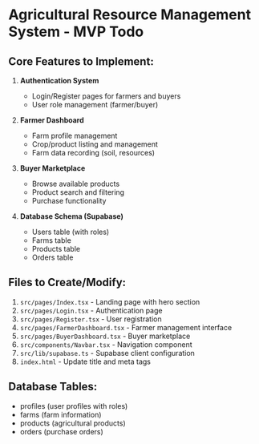 # Agricultural Resource Management System - MVP Todo

## Core Features to Implement:
1. **Authentication System**
   - Login/Register pages for farmers and buyers
   - User role management (farmer/buyer)

2. **Farmer Dashboard**
   - Farm profile management
   - Crop/product listing and management
   - Farm data recording (soil, resources)

3. **Buyer Marketplace**
   - Browse available products
   - Product search and filtering
   - Purchase functionality

4. **Database Schema (Supabase)**
   - Users table (with roles)
   - Farms table
   - Products table
   - Orders table

## Files to Create/Modify:
1. `src/pages/Index.tsx` - Landing page with hero section
2. `src/pages/Login.tsx` - Authentication page
3. `src/pages/Register.tsx` - User registration
4. `src/pages/FarmerDashboard.tsx` - Farmer management interface
5. `src/pages/BuyerDashboard.tsx` - Buyer marketplace
6. `src/components/Navbar.tsx` - Navigation component
7. `src/lib/supabase.ts` - Supabase client configuration
8. `index.html` - Update title and meta tags

## Database Tables:
- profiles (user profiles with roles)
- farms (farm information)
- products (agricultural products)
- orders (purchase orders)